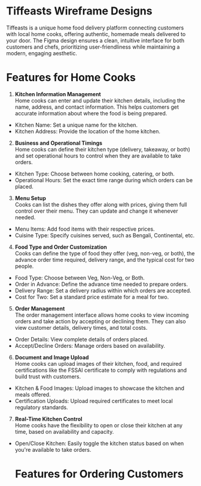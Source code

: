 # Tiffeasts Wireframe Designs
Tiffeasts is a unique home food delivery platform connecting customers with local home cooks, offering authentic, homemade meals delivered to your door. The Figma design ensures a clean, intuitive interface for both customers and chefs, prioritizing user-friendliness while maintaining a modern, engaging aesthetic.

  # Features for Home Cooks
 1. **Kitchen Information Management**  
   Home cooks can enter and update their kitchen details, including the name, address, and contact information. This helps customers get accurate information about where the food is being prepared.
 
  - Kitchen Name: Set a unique name for the kitchen.
  - Kitchen Address: Provide the location of the home kitchen.
  
2. **Business and Operational Timings**  
   Home cooks can define their kitchen type (delivery, takeaway, or both) and set operational hours to control when they are available to take orders.
  
  - Kitchen Type: Choose between home cooking, catering, or both.
  - Operational Hours: Set the exact time range during which orders can be placed.
  
3. **Menu Setup**  
   Cooks can list the dishes they offer along with prices, giving them full control over their menu. They can update and change it whenever needed.
  
  - Menu Items: Add food items with their respective prices.
  - Cuisine Type: Specify cuisines served, such as Bengali, Continental, etc.
  
4. **Food Type and Order Customization**  
   Cooks can define the type of food they offer (veg, non-veg, or both), the advance order time required, delivery range, and the typical cost for two people.
  
  - Food Type: Choose between Veg, Non-Veg, or Both.
  - Order in Advance: Define the advance time needed to prepare orders.
  - Delivery Range: Set a delivery radius within which orders are accepted.
  - Cost for Two: Set a standard price estimate for a meal for two.
  
5. **Order Management**  
   The order management interface allows home cooks to view incoming orders and take action by accepting or declining them. They can also view customer details, delivery times, and total costs.
  
  - Order Details: View complete details of orders placed.
  - Accept/Decline Orders: Manage orders based on availability.
  
6. **Document and Image Upload**  
   Home cooks can upload images of their kitchen, food, and required certifications like the FSSAI certificate to comply with regulations and build trust with customers.
  
  - Kitchen & Food Images: Upload images to showcase the kitchen and meals offered.
  - Certification Uploads: Upload required certificates to meet local regulatory standards.
  
7. **Real-Time Kitchen Control**  
   Home cooks have the flexibility to open or close their kitchen at any time, based on availability and capacity.

  - Open/Close Kitchen: Easily toggle the kitchen status based on when you're available to take orders.

    # Features for Ordering Customers


